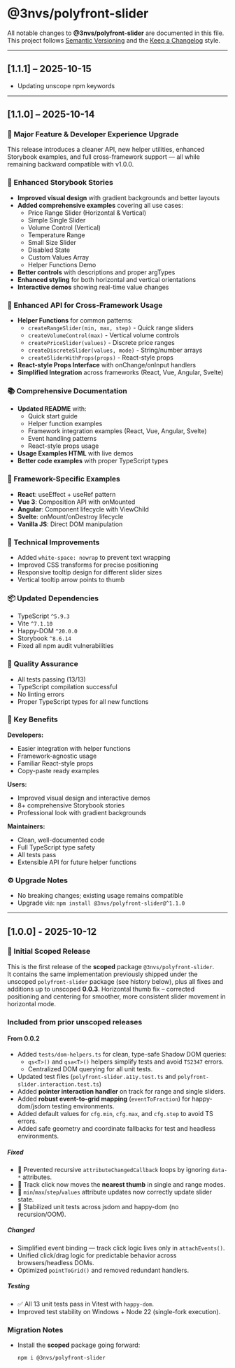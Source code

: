 # @3nvs/polyfront-slider

All notable changes to **@3nvs/polyfront-slider** are documented in this file.  
This project follows [Semantic Versioning](https://semver.org/) and the [Keep a Changelog](https://keepachangelog.com/) style.

---

## [1.1.1] – 2025-10-15
- Updating unscope npm keywords

---

## [1.1.0] – 2025-10-14
### 🚀 Major Feature & Developer Experience Upgrade

This release introduces a cleaner API, new helper utilities, enhanced Storybook examples, and full cross-framework support — all while remaining backward compatible with v1.0.0.

### 🎨 Enhanced Storybook Stories
- **Improved visual design** with gradient backgrounds and better layouts
- **Added comprehensive examples** covering all use cases:
  - Price Range Slider (Horizontal & Vertical)
  - Simple Single Slider
  - Volume Control (Vertical)
  - Temperature Range
  - Small Size Slider
  - Disabled State
  - Custom Values Array
  - Helper Functions Demo
- **Better controls** with descriptions and proper argTypes
- **Enhanced styling** for both horizontal and vertical orientations
- **Interactive demos** showing real-time value changes

###  🚀 Enhanced API for Cross-Framework Usage
- **Helper Functions** for common patterns:
  - `createRangeSlider(min, max, step)` - Quick range sliders
  - `createVolumeControl(max)` - Vertical volume controls
  - `createPriceSlider(values)` - Discrete price ranges
  - `createDiscreteSlider(values, mode)` - String/number arrays
  - `createSliderWithProps(props)` - React-style props
- **React-style Props Interface** with onChange/onInput handlers
- **Simplified Integration** across frameworks (React, Vue, Angular, Svelte)

###  📚 Comprehensive Documentation
- **Updated README** with:
  - Quick start guide
  - Helper function examples
  - Framework integration examples (React, Vue, Angular, Svelte)
  - Event handling patterns
  - React-style props usage
- **Usage Examples HTML** with live demos
- **Better code examples** with proper TypeScript types

### 🎯 Framework-Specific Examples
- **React**: useEffect + useRef pattern
- **Vue 3**: Composition API with onMounted
- **Angular**: Component lifecycle with ViewChild
- **Svelte**: onMount/onDestroy lifecycle
- **Vanilla JS**: Direct DOM manipulation

### 🔧 Technical Improvements
- Added `white-space: nowrap` to prevent text wrapping
- Improved CSS transforms for precise positioning
- Responsive tooltip design for different slider sizes
- Vertical tooltip arrow points to thumb


### 📦 Updated Dependencies
- TypeScript `^5.9.3`
- Vite `^7.1.10`
- Happy-DOM `^20.0.0`
- Storybook `^8.6.14`
- Fixed all npm audit vulnerabilities

### 🧪 Quality Assurance
- All tests passing (13/13)
- TypeScript compilation successful
- No linting errors
- Proper TypeScript types for all new functions

### 🎉 Key Benefits
**Developers:**
- Easier integration with helper functions
- Framework-agnostic usage
- Familiar React-style props
- Copy-paste ready examples

**Users:**
- Improved visual design and interactive demos
- 8+ comprehensive Storybook stories
- Professional look with gradient backgrounds

**Maintainers:**
- Clean, well-documented code
- Full TypeScript type safety
- All tests pass
- Extensible API for future helper functions

### ⚙️ Upgrade Notes
- No breaking changes; existing usage remains compatible
- Upgrade via: `npm install @3nvs/polyfront-slider@^1.1.0`

---

## [1.0.0] - 2025-10-12
### 🎉 Initial Scoped Release
This is the first release of the **scoped** package `@3nvs/polyfront-slider`.  
It contains the same implementation previously shipped under the unscoped `polyfront-slider` package (see history below), plus all fixes and additions up to unscoped **0.0.3**.
Horizontal thumb fix – corrected positioning and centering for smoother, more consistent slider movement in horizontal mode.

### Included from prior unscoped releases
#### From 0.0.2
- Added `tests/dom-helpers.ts` for clean, type-safe Shadow DOM queries:
  - `qs<T>()` and `qsa<T>()` helpers simplify tests and avoid `TS2347` errors.
  - Centralized DOM querying for all unit tests.
- Updated test files (`polyfront-slider.a11y.test.ts` and `polyfront-slider.interaction.test.ts`)
- Added **pointer interaction handler** on track for range and single sliders.
- Added **robust event-to-grid mapping** (`eventToFraction`) for happy-dom/jsdom testing environments.
- Added default values for `cfg.min`, `cfg.max`, and `cfg.step` to avoid TS errors.
- Added safe geometry and coordinate fallbacks for test and headless environments.

##### Fixed
- 🐛 Prevented recursive `attributeChangedCallback` loops by ignoring `data-*` attributes.
- 🧭 Track click now moves the **nearest thumb** in single and range modes.
- 🔢 `min`/`max`/`step`/`values` attribute updates now correctly update slider state.
- 🧱 Stabilized unit tests across jsdom and happy-dom (no recursion/OOM).

##### Changed
- Simplified event binding — track click logic lives only in `attachEvents()`.
- Unified click/drag logic for predictable behavior across browsers/headless DOMs.
- Optimized `pointToGrid()` and removed redundant handlers.

##### Testing
- ✅ All 13 unit tests pass in Vitest with `happy-dom`.
- Improved test stability on Windows + Node 22 (single-fork execution).

### Migration Notes
- Install the **scoped** package going forward:
  ```bash
  npm i @3nvs/polyfront-slider
